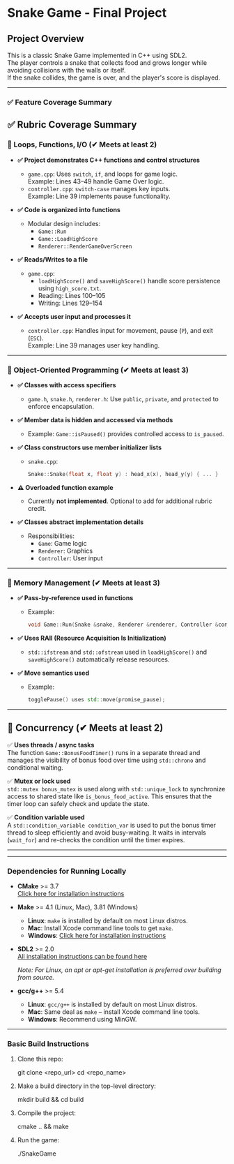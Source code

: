 # Snake Game - Final Project

## Project Overview

This is a classic Snake Game implemented in C++ using SDL2.  
The player controls a snake that collects food and grows longer while avoiding collisions with the walls or itself.  
If the snake collides, the game is over, and the player's score is displayed.

---
### ✅ Feature Coverage Summary

## ✅ Rubric Coverage Summary

### 🔁 Loops, Functions, I/O (✔ Meets at least 2)

- **✅ Project demonstrates C++ functions and control structures**
  - `game.cpp`: Uses `switch`, `if`, and loops for game logic.  
    Example: Lines 43–49 handle Game Over logic.
  - `controller.cpp`: `switch-case` manages key inputs.  
    Example: Line 39 implements pause functionality.

- **✅ Code is organized into functions**
  - Modular design includes:
    - `Game::Run`
    - `Game::LoadHighScore`
    - `Renderer::RenderGameOverScreen`

- **✅ Reads/Writes to a file**
  - `game.cpp`:
    - `loadHighScore()` and `saveHighScore()` handle score persistence using `high_score.txt`.
    - Reading: Lines 100–105  
    - Writing: Lines 129–154

- **✅ Accepts user input and processes it**
  - `controller.cpp`: Handles input for movement, pause (`P`), and exit (`ESC`).  
    Example: Line 39 manages user key handling.

---

### 🧱 Object-Oriented Programming (✔ Meets at least 3)

- **✅ Classes with access specifiers**
  - `game.h`, `snake.h`, `renderer.h`: Use `public`, `private`, and `protected` to enforce encapsulation.

- **✅ Member data is hidden and accessed via methods**
  - Example: `Game::isPaused()` provides controlled access to `is_paused`.

- **✅ Class constructors use member initializer lists**
  - `snake.cpp`:
    ```cpp
    Snake::Snake(float x, float y) : head_x(x), head_y(y) { ... }
    ```

- **⚠️ Overloaded function example**
  - Currently **not implemented**. Optional to add for additional rubric credit.

- **✅ Classes abstract implementation details**
  - Responsibilities:
    - `Game`: Game logic
    - `Renderer`: Graphics
    - `Controller`: User input

---

### 💾 Memory Management (✔ Meets at least 3)

- **✅ Pass-by-reference used in functions**
  - Example:
    ```cpp
    void Game::Run(Snake &snake, Renderer &renderer, Controller &controller);
    ```

- **✅ Uses RAII (Resource Acquisition Is Initialization)**
  - `std::ifstream` and `std::ofstream` used in `loadHighScore()` and `saveHighScore()` automatically release resources.

- **✅ Move semantics used**
  - Example:
    ```cpp
    togglePause() uses std::move(promise_pause);
    ```

---
## 🔄 Concurrency (✔ Meets at least 2)

✅ **Uses threads / async tasks**  
The function `Game::BonusFoodTimer()` runs in a separate thread and manages the visibility of bonus food over time using `std::chrono` and conditional waiting.

✅ **Mutex or lock used**  
`std::mutex bonus_mutex` is used along with `std::unique_lock` to synchronize access to shared state like `is_bonus_food_active`. This ensures that the timer loop can safely check and update the state.

✅ **Condition variable used**  
A `std::condition_variable condition_var` is used to put the bonus timer thread to sleep efficiently and avoid busy-waiting. It waits in intervals (`wait_for`) and re-checks the condition until the timer expires.

---


---
### Dependencies for Running Locally

- **CMake** >= 3.7  
  [Click here for installation instructions](https://cmake.org/install/)

- **Make** >= 4.1 (Linux, Mac), 3.81 (Windows)  
  - **Linux**: `make` is installed by default on most Linux distros.
  - **Mac**: Install Xcode command line tools to get `make`.
  - **Windows**: [Click here for installation instructions](https://www.gnu.org/software/make/)

- **SDL2** >= 2.0  
  [All installation instructions can be found here](https://wiki.libsdl.org/Installation)

  *Note: For Linux, an apt or apt-get installation is preferred over building from source.*

- **gcc/g++** >= 5.4  
  - **Linux**: `gcc/g++` is installed by default on most Linux distros.
  - **Mac**: Same deal as `make` – install Xcode command line tools.
  - **Windows**: Recommend using MinGW.

---

### Basic Build Instructions

1. Clone this repo:

    git clone <repo_url>
    cd <repo_name>


2. Make a build directory in the top-level directory:

    mkdir build && cd build


3. Compile the project:

    cmake .. && make


4. Run the game:

    ./SnakeGame



